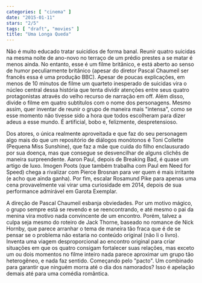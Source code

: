 ```yaml
---
categories: [ "cinema" ]
date: "2015-01-11"
stars: "2/5"
tags: [ "draft", "movies" ]
title: "Uma Longa Queda"
---
```

Não é muito educado tratar suicídios de forma banal. Reunir quatro
suicidas na mesma noite de ano-novo no terraço de um prédio prestes
a se matar é menos ainda. No entanto, esse é um filme britânico, e
está aberto ao senso de humor peculiarmente britânico (apesar do diretor
Pascal Chaumeil ser francês essa é uma produção BBC). Apesar de poucas
explicações, em menos de 10 minutos de filme um quarteto inesperado
de suicidas vira o núcleo central dessa história que tenta dividir
atenções entre seus quatro protagonistas através do velho recurso de
narração em off. Além disso, divide o filme em quatro subtítulos com
o nome dos personagens. Mesmo assim, quer inventar de reunir o grupo de
maneira mais "intensa", como se esse momento não tivesse sido a hora que
todos escolheram para dizer adeus a esse mundo. É artificial, bobo e,
felizmente, despretensioso.

Dos atores, o única realmente aproveitada e que faz do seu personagem
algo mais do que um repositório de diálogos monótonos é Toni Collette
(Pequena Miss Sunshine), que faz a mãe que cuida do filho enclausurado
por sua doença, mas que consegue se desvencilhar de alguns clichês
de maneira surpreendente. Aaron Paul, depois de Breaking Bad, é quase
um artigo de luxo. Imogen Poots (que também trabalha com Paul em Need
for Speed) chega a rivalizar com Pierce Brosnan para ver quem é mais
irritante (e acho que ainda ganha). Por fim, escalar Rosamund Pike para
apenas uma cena provavelmente vai virar uma curiosidade em 2014, depois
de sua performance admirável em Garota Exemplar.

A direção de Pascal Chaumeil esbanja obviedades. Por um motivo mágico,
o grupo sempre está se revendo e se reencontrando, e até mesmo o pai
da menina vira motivo nada convincente de um encontro. Porém, talvez
a culpa seja mesmo do roteiro de Jack Thorne, baseado no romance de
Nick Hornby, que parece arranhar o tema de maneira tão fraca que é
de se pensar se o problema não estaria no conteúdo original (não li
o livro). Inventa uma viagem desproporcional ao encontro original para
criar situações em que os quatro consigam fortalecer suas relações,
mas exceto um ou dois momentos no filme inteiro nada parece aproximar um
grupo tão heterogêneo, e nada faz sentido. Começando pelo "pacto". Um
combinado para garantir que ninguém morra até o dia dos namorados? Isso
é apelação demais até para uma comédia romântica.
